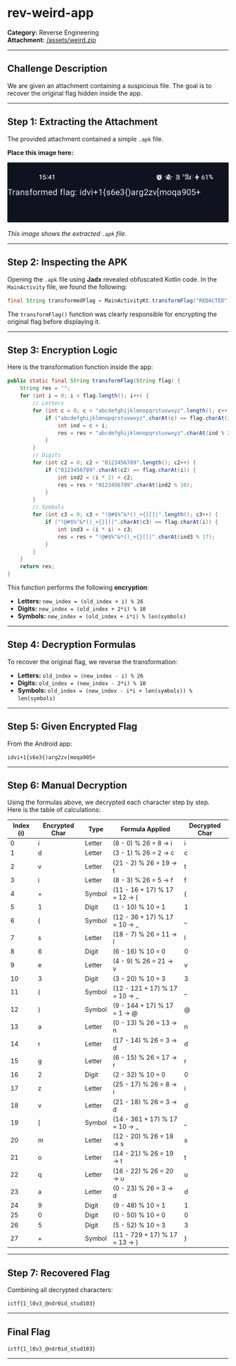 
# rev-weird-app

**Category:** Reverse Engineering  
**Attachment:** [/assets/weird.zip](./assets/weird.zip)

---

## Challenge Description
We are given an attachment containing a suspicious file. The goal is to recover the original flag hidden inside the app.

---

## Step 1: Extracting the Attachment
The provided attachment contained a simple `.apk` file.  

**Place this image here:**  

![Jumbled Flag](./assets/imag-apk.jpeg)

*This image shows the extracted `.apk` file.*

---

## Step 2: Inspecting the APK
Opening the `.apk` file using **Jadx** revealed obfuscated Kotlin code. In the `MainActivity` file, we found the following:

```java
final String transformedFlag = MainActivityKt.transformFlag("REDACTED");
```

The `transformFlag()` function was clearly responsible for encrypting the original flag before displaying it.

---

## Step 3: Encryption Logic
Here is the transformation function inside the app:

```java
public static final String transformFlag(String flag) {
    String res = "";
    for (int i = 0; i < flag.length(); i++) {
        // Letters
        for (int c = 0; c < "abcdefghijklmnopqrstuvwxyz".length(); c++) {
            if ("abcdefghijklmnopqrstuvwxyz".charAt(c) == flag.charAt(i)) {
                int ind = c + i;
                res = res + "abcdefghijklmnopqrstuvwxyz".charAt(ind % 26);
            }
        }
        // Digits
        for (int c2 = 0; c2 < "0123456789".length(); c2++) {
            if ("0123456789".charAt(c2) == flag.charAt(i)) {
                int ind2 = (i * 2) + c2;
                res = res + "0123456789".charAt(ind2 % 10);
            }
        }
        // Symbols
        for (int c3 = 0; c3 < "!@#$%^&*()_+{}[]|".length(); c3++) {
            if ("!@#$%^&*()_+{}[]|".charAt(c3) == flag.charAt(i)) {
                int ind3 = (i * i) + c3;
                res = res + "!@#$%^&*()_+{}[]|".charAt(ind3 % 17);
            }
        }
    }
    return res;
}
```

This function performs the following **encryption**:

- **Letters:** `new_index = (old_index + i) % 26`
- **Digits:** `new_index = (old_index + 2*i) % 10`
- **Symbols:** `new_index = (old_index + i*i) % len(symbols)`

---

## Step 4: Decryption Formulas
To recover the original flag, we reverse the transformation:

- **Letters:** `old_index = (new_index - i) % 26`
- **Digits:** `old_index = (new_index - 2*i) % 10`
- **Symbols:** `old_index = (new_index - i*i + len(symbols)) % len(symbols)`

---

## Step 5: Given Encrypted Flag
From the Android app:  
```
idvi+1{s6e3{)arg2zv[moqa905+
```

---

## Step 6: Manual Decryption
Using the formulas above, we decrypted each character step by step.  
Here is the table of calculations:

| Index (i) | Encrypted Char | Type     | Formula Applied                              | Decrypted Char |
|-----------|---------------|----------|----------------------------------------------|----------------|
| 0         | i             | Letter   | (8 - 0) % 26 = 8 → i                          | i              |
| 1         | d             | Letter   | (3 - 1) % 26 = 2 → c                          | c              |
| 2         | v             | Letter   | (21 - 2) % 26 = 19 → t                        | t              |
| 3         | i             | Letter   | (8 - 3) % 26 = 5 → f                          | f              |
| 4         | +             | Symbol   | (11 - 16 + 17) % 17 = 12 → {                  | {              |
| 5         | 1             | Digit    | (1 - 10) % 10 = 1                             | 1              |
| 6         | {             | Symbol   | (12 - 36 + 17) % 17 = 10 → _                  | _              |
| 7         | s             | Letter   | (18 - 7) % 26 = 11 → l                        | l              |
| 8         | 6             | Digit    | (6 - 16) % 10 = 0                             | 0              |
| 9         | e             | Letter   | (4 - 9) % 26 = 21 → v                         | v              |
| 10        | 3             | Digit    | (3 - 20) % 10 = 3                             | 3              |
| 11        | {             | Symbol   | (12 - 121 + 17) % 17 = 10 → _                 | _              |
| 12        | )             | Symbol   | (9 - 144 + 17) % 17 = 1 → @                   | @              |
| 13        | a             | Letter   | (0 - 13) % 26 = 13 → n                        | n              |
| 14        | r             | Letter   | (17 - 14) % 26 = 3 → d                        | d              |
| 15        | g             | Letter   | (6 - 15) % 26 = 17 → r                        | r              |
| 16        | 2             | Digit    | (2 - 32) % 10 = 0                             | 0              |
| 17        | z             | Letter   | (25 - 17) % 26 = 8 → i                        | i              |
| 18        | v             | Letter   | (21 - 18) % 26 = 3 → d                        | d              |
| 19        | [             | Symbol   | (14 - 361 + 17) % 17 = 10 → _                 | _              |
| 20        | m             | Letter   | (12 - 20) % 26 = 18 → s                        | s              |
| 21        | o             | Letter   | (14 - 21) % 26 = 19 → t                        | t              |
| 22        | q             | Letter   | (16 - 22) % 26 = 20 → u                        | u              |
| 23        | a             | Letter   | (0 - 23) % 26 = 3 → d                          | d              |
| 24        | 9             | Digit    | (9 - 48) % 10 = 1                              | 1              |
| 25        | 0             | Digit    | (0 - 50) % 10 = 0                              | 0              |
| 26        | 5             | Digit    | (5 - 52) % 10 = 3                              | 3              |
| 27        | +             | Symbol   | (11 - 729 + 17) % 17 = 13 → }                  | }              |

---

## Step 7: Recovered Flag
Combining all decrypted characters:
```
ictf{1_l0v3_@ndr0id_stud103}
```

---

## Final Flag
```
ictf{1_l0v3_@ndr0id_stud103}
```

---

